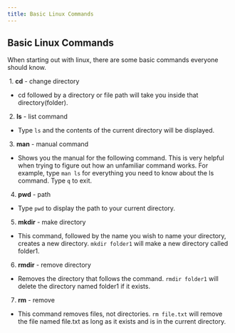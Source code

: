 ```yaml
---
title: Basic Linux Commands
---
```

## Basic Linux Commands

When starting out with linux, there are some basic commands everyone should know.

  1. **cd** - change directory 
  - cd followed by a directory or file path will take you inside that directory(folder).
  
  2. **ls** - list command
  - Type `ls` and the contents of the current directory will be displayed.
  
  3. **man** - manual command
  - Shows you the manual for the following command. This is very helpful when trying to figure out how an unfamiliar command works. For example, type `man ls` for everything you need to know about the ls command. Type `q` to exit.
  
  4. **pwd** - path
  - Type `pwd` to display the path to your current directory.
  
  5. **mkdir** - make directory
  - This command, followed by the name you wish to name your directory, creates a new directory. `mkdir folder1` will make a new directory called folder1.
  
  6. **rmdir** - remove directory
  - Removes the directory that follows the command. `rmdir folder1` will delete the directory named folder1 if it exists.
  
  7. **rm** - remove
  - This command removes files, not directories. `rm file.txt` will remove the file named file.txt as long as it exists and is in the current directory.
  
